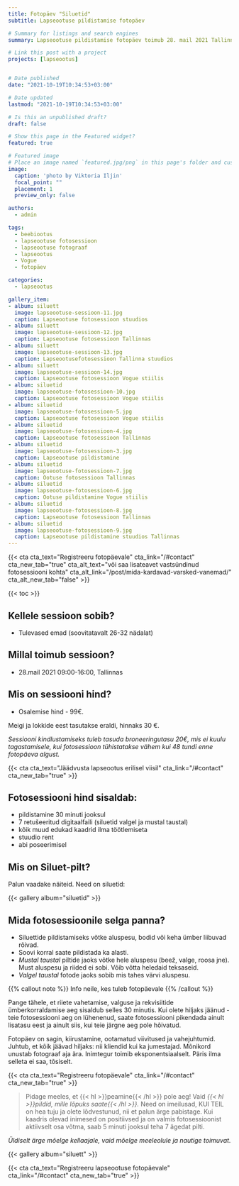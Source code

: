 ```yaml
---
title: Fotopäev "Siluetid"
subtitle: Lapseootuse pildistamise fotopäev

# Summary for listings and search engines
summary: Lapseootuse pildistamise fotopäev toimub 28. mail 2021 Tallinnas

# Link this post with a project
projects: [lapseootus]


# Date published
date: "2021-10-19T10:34:53+03:00"

# Date updated
lastmod: "2021-10-19T10:34:53+03:00"

# Is this an unpublished draft?
draft: false

# Show this page in the Featured widget?
featured: true

# Featured image
# Place an image named `featured.jpg/png` in this page's folder and customize its options here.
image:
  caption: 'photo by Viktoria Iljin'
  focal_point: ""
  placement: 1
  preview_only: false

authors:
  - admin

tags:
  - beebiootus
  - lapseootuse fotosessioon
  - lapseootuse fotograaf
  - lapseootus
  - Vogue
  - fotopäev

categories:
  - lapseootus

gallery_item:
- album: siluett
  image: lapseootuse-sessioon-11.jpg
  caption: Lapseootuse fotosessioon stuudios
- album: siluett
  image: lapseootuse-sessioon-12.jpg
  caption: Lapseootuse fotosessioon Tallinnas
- album: siluett
  image: lapseootuse-sessioon-13.jpg
  caption: Lapseootusefotosessioon Tallinna stuudios
- album: siluett
  image: lapseootuse-sessioon-14.jpg
  caption: Lapseootuse fotosessioon Vogue stiilis
- album: siluetid
  image: lapseootuse-fotosessioon-10.jpg
  caption: Lapseootuse fotosessioon Vogue stiilis
- album: siluetid
  image: lapseootuse-fotosessioon-5.jpg
  caption: Lapseootuse fotosessioon Vogue stiilis
- album: siluetid
  image: lapseootuse-fotosessioon-4.jpg
  caption: Lapseootuse fotosessioon Tallinnas
- album: siluetid
  image: lapseootuse-fotosessioon-3.jpg
  caption: Lapseootuse pildistamine 
- album: siluetid
  image: lapseootuse-fotosessioon-7.jpg
  caption: Ootuse fotosessioon Tallinnas
- album: siluetid
  image: lapseootuse-fotosessioon-6.jpg
  caption: Ootuse pildistamine Vogue stiilis
- album: siluetid
  image: lapseootuse-fotosessioon-8.jpg
  caption: Lapseootuse fotosessioon Tallinnas
- album: siluetid
  image: lapseootuse-fotosessioon-9.jpg
  caption: Lapseootuse pildistamine stuudios Tallinnas
---
```

{{< cta cta_text="Registreeru fotopäevale" cta_link="/#contact" cta_new_tab="true" cta_alt_text="või saa lisateavet vastsündinud fotosessiooni kohta" cta_alt_link="/post/mida-kardavad-varsked-vanemad/" cta_alt_new_tab="false" >}}

{{< toc >}}

## Kellele sessioon sobib?
- Tulevased emad (soovitatavalt 26-32 nädalat)

## Millal toimub sessioon?
- 28.mail 2021 09:00-16:00, Tallinnas

## Mis on sessiooni hind?
- Osalemise hind - 99€.

Meigi ja lokkide eest tasutakse eraldi, hinnaks 30 €.
 
_Sessiooni kindlustamiseks tuleb tasuda broneeringutasu 20€, mis ei kuulu tagastamisele, kui fotosessioon tühistatakse vähem kui 48 tundi enne fotopäeva algust._ 
 
{{< cta cta_text="Jäädvusta lapseootus erilisel viisil" cta_link="/#contact" cta_new_tab="true" >}}

## Fotosessiooni hind sisaldab:
- pildistamine 30 minuti jooksul 
- 7 retušeeritud digitaalfaili (siluetid valgel ja mustal taustal) 
- kõik muud edukad kaadrid ilma töötlemiseta
- stuudio rent
- abi poseerimisel

## Mis on Siluet-pilt?

Palun vaadake näiteid. Need on siluetid:

{{< gallery album="siluetid" >}}

## Mida fotosessioonile selga panna?
- Siluettide pildistamiseks võtke aluspesu, bodid või keha ümber liibuvad rõivad.
- Soovi korral saate pildistada ka alasti.
- _Mustal taustal_ piltide jaoks võtke hele aluspesu (beež, valge, roosa jne). Must aluspesu ja riided ei sobi. Võib võtta heledaid teksaseid.
- _Valgel taustal_ fotode jaoks sobib mis tahes värvi aluspesu.

{{% callout note %}}
Info neile, kes tuleb fotopäevale
{{% /callout %}}

Pange tähele, et riiete vahetamise, valguse ja rekvisiitide ümberkorraldamise aeg sisaldub selles 30 minutis.
Kui olete hiljaks jäänud - teie fotosessiooni aeg on lühenenud, saate fotosessiooni pikendada ainult lisatasu eest ja ainult siis, kui teie järgne aeg pole hõivatud.

Fotopäev on sagin, kiirustamine, ootamatud viivitused ja vahejuhtumid. Juhtub, et kõik jäävad hiljaks: nii kliendid kui ka jumestajad. Mõnikord unustab fotograaf aja ära. Inimtegur toimib eksponentsiaalselt. Päris ilma selleta ei saa, tõsiselt.

{{< cta cta_text="Registreeru fotopäevale" cta_link="/#contact" cta_new_tab="true" >}}

> Pidage meeles, et {{< hl >}}peamine{{< /hl >}} pole aeg! Vaid _{{< hl >}}pildid, mille lõpuks saate{{< /hl >}}._ Need on imeilusad, KUI TEIL on hea tuju ja olete lõdvestunud, nii et palun ärge pabistage.
Kui kaadris olevad inimesed on positiivsed ja on valmis fotosessioonist aktiivselt osa võtma, saab 5 minuti jooksul teha 7 ägedat pilti.

_Üldiselt ärge mõelge kellaajale, vaid mõelge meeleolule ja nautige toimuvat._

{{< gallery album="siluett" >}}

{{< cta cta_text="Registreeru lapseootuse fotopäevale" cta_link="/#contact" cta_new_tab="true" >}}